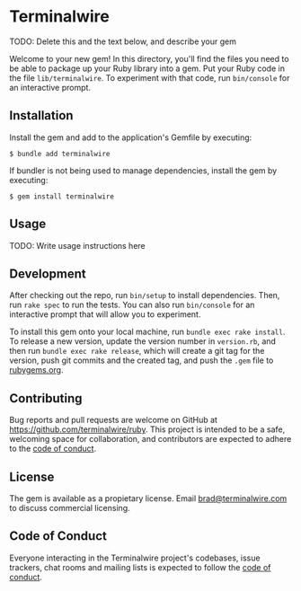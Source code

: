 # Terminalwire

TODO: Delete this and the text below, and describe your gem

Welcome to your new gem! In this directory, you'll find the files you need to be able to package up your Ruby library into a gem. Put your Ruby code in the file `lib/terminalwire`. To experiment with that code, run `bin/console` for an interactive prompt.

## Installation

Install the gem and add to the application's Gemfile by executing:

    $ bundle add terminalwire

If bundler is not being used to manage dependencies, install the gem by executing:

    $ gem install terminalwire

## Usage

TODO: Write usage instructions here

## Development

After checking out the repo, run `bin/setup` to install dependencies. Then, run `rake spec` to run the tests. You can also run `bin/console` for an interactive prompt that will allow you to experiment.

To install this gem onto your local machine, run `bundle exec rake install`. To release a new version, update the version number in `version.rb`, and then run `bundle exec rake release`, which will create a git tag for the version, push git commits and the created tag, and push the `.gem` file to [rubygems.org](https://rubygems.org).

## Contributing

Bug reports and pull requests are welcome on GitHub at https://github.com/terminalwire/ruby. This project is intended to be a safe, welcoming space for collaboration, and contributors are expected to adhere to the [code of conduct](https://github.com/terminalwire/ruby/blob/main/CODE_OF_CONDUCT.md).

## License

The gem is available as a propietary license. Email brad@terminalwire.com to discuss commercial licensing.

## Code of Conduct

Everyone interacting in the Terminalwire project's codebases, issue trackers, chat rooms and mailing lists is expected to follow the [code of conduct](https://github.com/terminalwire/ruby/blob/main/CODE_OF_CONDUCT.md).
